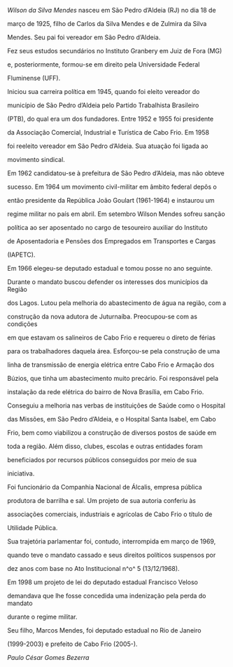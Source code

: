 

*Wilson da Silva Mendes* nasceu em São Pedro d’Aldeia (RJ) no dia 18 de

março de 1925, filho de Carlos da Silva Mendes e de Zulmira da Silva

Mendes. Seu pai foi vereador em São Pedro d’Aldeia.



Fez seus estudos secundários no Instituto Granbery em Juiz de Fora (MG)

e, posteriormente, formou-se em direito pela Universidade Federal

Fluminense (UFF).



Iniciou sua carreira política em 1945, quando foi eleito vereador do

município de São Pedro d’Aldeia pelo Partido Trabalhista Brasileiro

(PTB), do qual era um dos fundadores. Entre 1952 e 1955 foi presidente

da Associação Comercial, Industrial e Turística de Cabo Frio. Em 1958

foi reeleito vereador em São Pedro d’Aldeia. Sua atuação foi ligada ao

movimento sindical.



Em 1962 candidatou-se à prefeitura de São Pedro d’Aldeia, mas não obteve

sucesso. Em 1964 um movimento civil-militar em âmbito federal depôs o

então presidente da República João Goulart (1961-1964) e instaurou um

regime militar no país em abril. Em setembro Wilson Mendes sofreu sanção

política ao ser aposentado no cargo de tesoureiro auxiliar do Instituto

de Aposentadoria e Pensões dos Empregados em Transportes e Cargas

(IAPETC).



Em 1966 elegeu-se deputado estadual e tomou posse no ano seguinte.

Durante o mandato buscou defender os interesses dos municípios da Região

dos Lagos. Lutou pela melhoria do abastecimento de água na região, com a

construção da nova adutora de Juturnaíba. Preocupou-se com as condições

em que estavam os salineiros de Cabo Frio e requereu o direto de férias

para os trabalhadores daquela área. Esforçou-se pela construção de uma

linha de transmissão de energia elétrica entre Cabo Frio e Armação dos

Búzios, que tinha um abastecimento muito precário. Foi responsável pela

instalação da rede elétrica do bairro de Nova Brasília, em Cabo Frio.

Conseguiu a melhoria nas verbas de instituições de Saúde como o Hospital

das Missões, em São Pedro d’Aldeia, e o Hospital Santa Isabel, em Cabo

Frio, bem como viabilizou a construção de diversos postos de saúde em

toda a região. Além disso, clubes, escolas e outras entidades foram

beneficiados por recursos públicos conseguidos por meio de sua

iniciativa.



Foi funcionário da Companhia Nacional de Álcalis, empresa pública

produtora de barrilha e sal. Um projeto de sua autoria conferiu às

associações comerciais, industriais e agrícolas de Cabo Frio o título de

Utilidade Pública.



Sua trajetória parlamentar foi, contudo, interrompida em março de 1969,

quando teve o mandato cassado e seus direitos políticos suspensos por

dez anos com base no Ato Institucional n^o^ 5 (13/12/1968).



Em 1998 um projeto de lei do deputado estadual Francisco Veloso

demandava que lhe fosse concedida uma indenização pela perda do mandato

durante o regime militar.



Seu filho, Marcos Mendes, foi deputado estadual no Rio de Janeiro

(1999-2003) e prefeito de Cabo Frio (2005-).



*Paulo César Gomes Bezerra*



